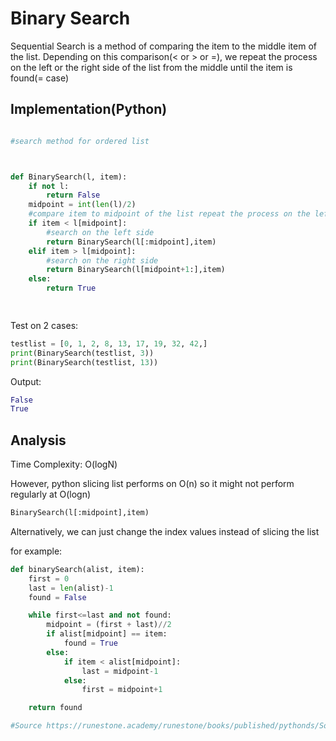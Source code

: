 # Binary Search

Sequential Search is a method of comparing the item to the middle item of the list. Depending on this comparison(< or > or =), we repeat the process on the left or the right side of the list from the middle until the item is found(= case)


## Implementation(Python)

```python

#search method for ordered list 



def BinarySearch(l, item):
    if not l:
        return False
    midpoint = int(len(l)/2)
    #compare item to midpoint of the list repeat the process on the left or right from the middle side accordingly
    if item < l[midpoint]:
        #search on the left side  
        return BinarySearch(l[:midpoint],item)
    elif item > l[midpoint]:
        #search on the right side  
        return BinarySearch(l[midpoint+1:],item)
    else: 
        return True

  
```
Test on 2 cases: 

```python
testlist = [0, 1, 2, 8, 13, 17, 19, 32, 42,]
print(BinarySearch(testlist, 3))
print(BinarySearch(testlist, 13))
```

Output:

```python
False
True
```


## Analysis

Time Complexity: O(logN)

However, python slicing list performs on O(n) so it might not perform regularly at O(logn)

```python
BinarySearch(l[:midpoint],item)
```

Alternatively, we can just change the index values instead of slicing the list

for example: 

```python
def binarySearch(alist, item):
    first = 0
    last = len(alist)-1
    found = False

    while first<=last and not found:
        midpoint = (first + last)//2
        if alist[midpoint] == item:
            found = True
        else:
            if item < alist[midpoint]:
	            last = midpoint-1
            else:
	            first = midpoint+1

    return found

#Source https://runestone.academy/runestone/books/published/pythonds/SortSearch/TheBinarySearch.html
```

